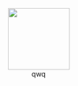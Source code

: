 <div  align="center">  
   <img src="https://voidtech.cn/i/2022/11/28/p8vlqt.png" width = "125" height = "125" align=center /><br>
   <a sytle="font-size: 30px">qwq</a>
</div>
